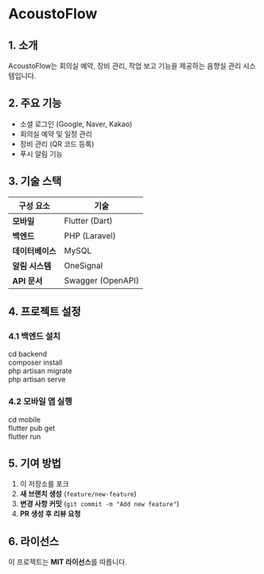 # AcoustoFlow

## 1. 소개
AcoustoFlow는 회의실 예약, 장비 관리, 작업 보고 기능을 제공하는 음향실 관리 시스템입니다.

## 2. 주요 기능
- 소셜 로그인 (Google, Naver, Kakao)
- 회의실 예약 및 일정 관리
- 장비 관리 (QR 코드 등록)
- 푸시 알림 기능

## 3. 기술 스택
| 구성 요소  | 기술 |
|------------|------|
| **모바일**  | Flutter (Dart) |
| **백엔드**  | PHP (Laravel) |
| **데이터베이스** | MySQL |
| **알림 시스템** | OneSignal |
| **API 문서** | Swagger (OpenAPI) |

## 4. 프로젝트 설정
### 4.1 백엔드 설치
cd backend  
composer install  
php artisan migrate  
php artisan serve  

### 4.2 모바일 앱 실행
cd mobile  
flutter pub get  
flutter run  

## 5. 기여 방법
1. 이 저장소를 포크  
2. **새 브랜치 생성** (`feature/new-feature`)  
3. **변경 사항 커밋** (`git commit -m "Add new feature"`)  
4. **PR 생성 후 리뷰 요청**  

## 6. 라이선스
이 프로젝트는 **MIT 라이선스**를 따릅니다.
